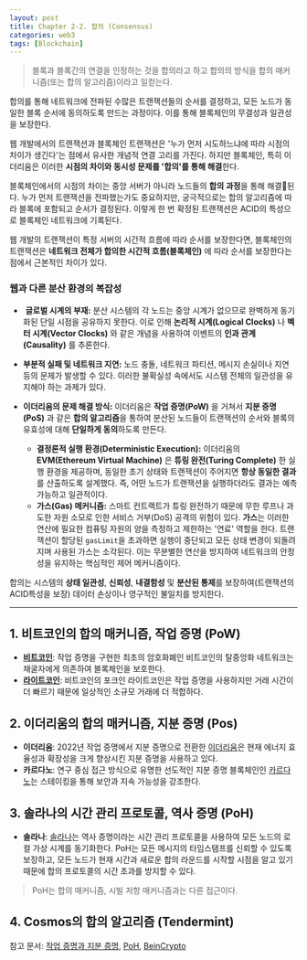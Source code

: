 ```yaml
---
layout: post
title: Chapter 2-2. 합의 (Consensus)
categories: web3
tags: [Blockchain]
---
```

> 블록과 블록간의 연결을 인정하는 것을 합의라고 하고 합의의 방식을 합의 매커니즘(또는 합의 알고리즘)이라고 일컫는다.

합의를 통해 네트워크에 전파된 수많은 트랜잭션들의 순서를 결정하고, 모든 노드가 동일한 블록 순서에 동의하도록 만드는 과정이다. 이를 통해 블록체인의 무결성과 일관성을 보장한다.

웹 개발에서의 트랜잭션과 블록체인 트랜잭션은 '누가 먼저 시도하느냐에 따라 시점의 차이가 생긴다'는 점에서 유사한 개념적 연결 고리를 가진다. 하지만 블록체인, 특히 이더리움은 이러한 **시점의 차이와 동시성 문제를 '합의'를 통해 해결**한다.

블록체인에서의 시점의 차이는 중앙 서버가 아니라 노드들의 **합의 과정**을 통해 해결된다. 누가 먼저 트랜잭션을 전파했는가도 중요하지만, 궁극적으로는 합의 알고리즘에 따라 블록에 포함되고 순서가 결정된다. 이렇게 한 번 확정된 트랜잭션은 ACID의 특성으로 블록체인 네트워크에 기록된다.

웹 개발의 트랜잭션이 특정 서버의 시간적 흐름에 따라 순서를 보장한다면, 블록체인의 트랜잭션은 **네트워크 전체가 합의한 시간적 흐름(블록체인)** 에 따라 순서를 보장한다는 점에서 근본적인 차이가 있다.

### 웹과 다른 분산 환경의 복잡성

-  **글로벌 시계의 부재:** 분산 시스템의 각 노드는 중앙 시계가 없으므로 완벽하게 동기화된 단일 시점을 공유하지 못한다. 이로 인해 **논리적 시계(Logical Clocks)** 나 **벡터 시계(Vector Clocks)** 와 같은 개념을 사용하여 이벤트의 **인과 관계(Causality)** 를 추론한다.
- **부분적 실패 및 네트워크 지연:** 노드 충돌, 네트워크 파티션, 메시지 손실이나 지연 등의 문제가 발생할 수 있다. 이러한 불확실성 속에서도 시스템 전체의 일관성을 유지해야 하는 과제가 있다.
- **이더리움의 문제 해결 방식:** 이더리움은 **작업 증명(PoW)** 을 거쳐서 **지분 증명(PoS)** 과 같은 **합의 알고리즘**을 통하여 분산된 노드들이 트랜잭션의 순서와 블록의 유효성에 대해 **단일하게 동의**하도록 만든다.

  - **결정론적 실행 환경(Deterministic Execution):** 이더리움의 **EVM(Ethereum Virtual Machine)** 은 **튜링 완전(Turing Complete)** 한 실행 환경을 제공하며, 동일한 초기 상태와 트랜잭션이 주어지면 **항상 동일한 결과**를 산출하도록 설계했다. 즉, 어떤 노드가 트랜잭션을 실행하더라도 결과는 예측 가능하고 일관적이다.
  - **가스(Gas) 메커니즘:** 스마트 컨트랙트가 튜링 완전하기 때문에 무한 루프나 과도한 자원 소모로 인한 서비스 거부(DoS) 공격의 위험이 있다. **가스**는 이러한 연산에 필요한 컴퓨팅 자원의 양을 측정하고 제한하는 '연료' 역할을 한다. 트랜잭션이 할당된 `gasLimit`을 초과하면 실행이 중단되고 모든 상태 변경이 되돌려지며 사용된 가스는 소각된다. 이는 무분별한 연산을 방지하여 네트워크의 안정성을 유지하는 핵심적인 제어 메커니즘이다.

합의는 시스템의 **상태 일관성**, **신뢰성**, **내결함성** 및 **분산된 통제**를 보장하여(트랜잭션의 ACID특성을 보장) 데이터 손상이나 영구적인 불일치를 방지한다.

---

## 1. 비트코인의 합의 매커니즘, 작업 증명 (PoW)

- **[비트코인](https://bitcoin.org/bitcoin.pdf)**: 작업 증명을 구현한 최초의 암호화폐인 비트코인의 탈중앙화 네트워크는 채굴자에게 의존하여 블록체인을 보호한다.
- **[라이트코인](https://litecoin.com/)**: 비트코인의 포크인 라이트코인은 작업 증명을 사용하지만 거래 시간이 더 빠르기 때문에 일상적인 소규모 거래에 더 적합하다.

## 2. 이더리움의 합의 매커니즘, 지분 증명 (Pos)

- **이더리움**: 2022년 작업 증명에서 지분 증명으로 전환한 [이더리움](https://ethereum.org/ko/)은 현재 에너지 효율성과 확장성을 크게 향상시킨 지분 증명을 사용하고 있다.
- **카르다노**: 연구 중심 접근 방식으로 유명한 선도적인 지분 증명 블록체인인 [카르다노](https://cardano.org/)는 스테이킹을 통해 보안과 지속 가능성을 강조한다.

## 3. 솔라나의 시간 관리 프로토콜, 역사 증명 (PoH)

- **솔라나**: [솔라나](https://solana.com/ko)는 역사 증명이라는 시간 관리 프로토콜을 사용하여 모든 노드의 로컬 가상 시계를 동기화한다. PoH는 모든 메시지의 타임스탬프를 신뢰할 수 있도록 보장하고, 모든 노드가 현재 시간과 새로운 합의 라운드를 시작할 시점을 알고 있기 때문에 합의 프로토콜의 시간 초과를 방지할 수 있다.

> PoH는 합의 매커니즘, 시빌 저항 매커니즘과는 다른 접근이다.

## 4. Cosmos의 합의 알고리즘 (Tendermint)

참고 문서: [작업 증명과 지분 증명](https://kr.beincrypto.com/learn-kr/proof-of-work-vs-proof-of-stake/#h-%EC%9E%91%EC%97%85-%EC%A6%9D%EB%AA%85-pow-%EC%9D%B4%EB%9E%80-%EB%AC%B4%EC%97%87%EC%9D%B8%EA%B0%80%EC%9A%94), [PoH](https://ackee.xyz/solana/book/latest/chapter2/proof-of-history/), [BeinCrypto](https://kr.beincrypto.com/learn-kr/)
